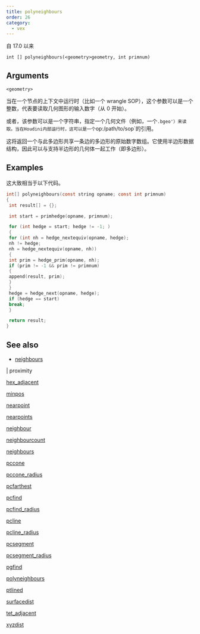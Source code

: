 ```yaml
---
title: polyneighbours
order: 26
category:
  - vex
---
```


自 17.0 以来

`int [] polyneighbours(<geometry>geometry, int primnum)`

## Arguments

`<geometry>`

当在一个节点的上下文中运行时（比如一个 wrangle SOP），这个参数可以是一个整数，代表要读取几何图形的输入数字（从 0 开始）。

或者，该参数可以是一个字符串，指定一个几何文件（例如，一个`.bgeo'）来读取。当在Houdini内部运行时，这可以是一个`op:/path/to/sop`的引用。

这将返回一个与此多边形共享一条边的多边形的原始数字数组。它使用半边形数据结构，因此可以与支持半边形的几何体一起工作（即多边形）。

## Examples



这大致相当于以下代码。

```c
int[] polyneighbours(const string opname; const int primnum)
{
 int result[] = {};

 int start = primhedge(opname, primnum);

 for (int hedge = start; hedge != -1; )
 {
 for (int nh = hedge_nextequiv(opname, hedge);
 nh != hedge;
 nh = hedge_nextequiv(opname, nh))
 {
 int prim = hedge_prim(opname, nh);
 if (prim != -1 && prim != primnum)
 {
 append(result, prim);
 }
 }
 hedge = hedge_next(opname, hedge);
 if (hedge == start)
 break;
 }

 return result;
}

```

## See also

- [neighbours](neighbours.html)

|
proximity

[hex_adjacent](hex_adjacent.html)

[minpos](minpos.html)

[nearpoint](nearpoint.html)

[nearpoints](nearpoints.html)

[neighbour](neighbour.html)

[neighbourcount](neighbourcount.html)

[neighbours](neighbours.html)

[pccone](pccone.html)

[pccone_radius](pccone_radius.html)

[pcfarthest](pcfarthest.html)

[pcfind](pcfind.html)

[pcfind_radius](pcfind_radius.html)

[pcline](pcline.html)

[pcline_radius](pcline_radius.html)

[pcsegment](pcsegment.html)

[pcsegment_radius](pcsegment_radius.html)

[pgfind](pgfind.html)

[polyneighbours](polyneighbours.html)

[ptlined](ptlined.html)

[surfacedist](surfacedist.html)

[tet_adjacent](tet_adjacent.html)

[xyzdist](xyzdist.html)
